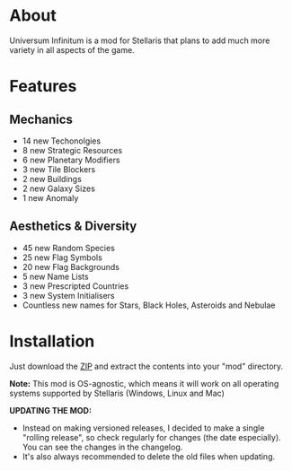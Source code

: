 # About

Universum Infinitum is a mod for Stellaris that plans to add much more variety in all aspects of the game.

# Features

## Mechanics

 - 14 new Techonolgies
 - 8 new Strategic Resources
 - 6 new Planetary Modifiers
 - 3 new Tile Blockers
 - 2 new Buildings
 - 2 new Galaxy Sizes
 - 1 new Anomaly

## Aesthetics & Diversity

 - 45 new Random Species
 - 25 new Flag Symbols
 - 20 new Flag Backgrounds
 - 5 new Name Lists
 - 3 new Prescripted Countries
 - 3 new System Initialisers
 - Countless new names for Stars, Black Holes, Asteroids and Nebulae

# Installation

Just download the [ZIP](https://github.com/HoratiuMl/Stellaris-UniversumInfinitum/archive/master.zip) and extract the contents into your "mod" directory.

**Note:** This mod is OS-agnostic, which means it will work on all operating systems supported by Stellaris (Windows, Linux and Mac)

**UPDATING THE MOD:**
- Instead on making versioned releases, I decided to make a single "rolling release", so check regularly for changes (the date especially).
You can see the changes in the changelog.
- It's also always recommended to delete the old files when updating.
